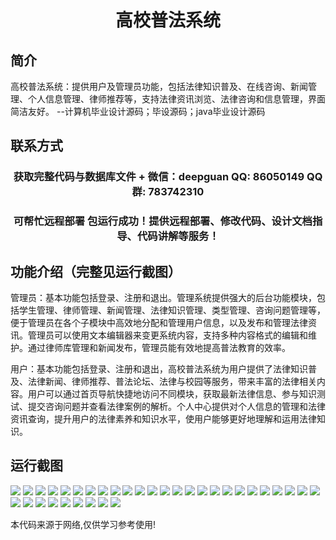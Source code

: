 <p><h1 align="center">高校普法系统</h1></p>

## 简介
高校普法系统：提供用户及管理员功能，包括法律知识普及、在线咨询、新闻管理、个人信息管理、律师推荐等，支持法律资讯浏览、法律咨询和信息管理，界面简洁友好。    --计算机毕业设计源码；毕设源码；java毕业设计源码


## 联系方式
<p><h3 align="center">获取完整代码与数据库文件 + 微信：deepguan QQ: 86050149 QQ群: 783742310</h3></p>
<p><h3 align="center">可帮忙远程部署 包运行成功！提供远程部署、修改代码、设计文档指导、代码讲解等服务！</h3></p>

## 功能介绍（完整见运行截图）
管理员：基本功能包括登录、注册和退出。管理系统提供强大的后台功能模块，包括学生管理、律师管理、新闻管理、法律知识管理、类型管理、咨询问题管理等，便于管理员在各个子模块中高效地分配和管理用户信息，以及发布和管理法律资讯。管理员可以使用文本编辑器来变更系统内容，支持多种内容格式的编辑和维护。通过律师库管理和新闻发布，管理员能有效地提高普法教育的效率。

用户：基本功能包括登录、注册和退出，高校普法系统为用户提供了法律知识普及、法律新闻、律师推荐、普法论坛、法律与校园等服务，带来丰富的法律相关内容。用户可以通过首页导航快捷地访问不同模块，获取最新法律信息、参与知识测试、提交咨询问题并查看法律案例的解析。个人中心提供对个人信息的管理和法律资讯查询，提升用户的法律素养和知识水平，使用户能够更好地理解和运用法律知识。


## 运行截图
![](https://bs-1329754181.cos.ap-shanghai.myqcloud.com/ssm/HigherEducationLegalSystem/img/001.jpg)
![](https://bs-1329754181.cos.ap-shanghai.myqcloud.com/ssm/HigherEducationLegalSystem/img/002.jpg)
![](https://bs-1329754181.cos.ap-shanghai.myqcloud.com/ssm/HigherEducationLegalSystem/img/003.jpg)
![](https://bs-1329754181.cos.ap-shanghai.myqcloud.com/ssm/HigherEducationLegalSystem/img/004.jpg)
![](https://bs-1329754181.cos.ap-shanghai.myqcloud.com/ssm/HigherEducationLegalSystem/img/005.jpg)
![](https://bs-1329754181.cos.ap-shanghai.myqcloud.com/ssm/HigherEducationLegalSystem/img/006.jpg)
![](https://bs-1329754181.cos.ap-shanghai.myqcloud.com/ssm/HigherEducationLegalSystem/img/007.jpg)
![](https://bs-1329754181.cos.ap-shanghai.myqcloud.com/ssm/HigherEducationLegalSystem/img/008.jpg)
![](https://bs-1329754181.cos.ap-shanghai.myqcloud.com/ssm/HigherEducationLegalSystem/img/009.jpg)
![](https://bs-1329754181.cos.ap-shanghai.myqcloud.com/ssm/HigherEducationLegalSystem/img/010.jpg)
![](https://bs-1329754181.cos.ap-shanghai.myqcloud.com/ssm/HigherEducationLegalSystem/img/011.jpg)
![](https://bs-1329754181.cos.ap-shanghai.myqcloud.com/ssm/HigherEducationLegalSystem/img/012.jpg)
![](https://bs-1329754181.cos.ap-shanghai.myqcloud.com/ssm/HigherEducationLegalSystem/img/013.jpg)
![](https://bs-1329754181.cos.ap-shanghai.myqcloud.com/ssm/HigherEducationLegalSystem/img/014.jpg)
![](https://bs-1329754181.cos.ap-shanghai.myqcloud.com/ssm/HigherEducationLegalSystem/img/015.jpg)
![](https://bs-1329754181.cos.ap-shanghai.myqcloud.com/ssm/HigherEducationLegalSystem/img/016.jpg)
![](https://bs-1329754181.cos.ap-shanghai.myqcloud.com/ssm/HigherEducationLegalSystem/img/017.jpg)
![](https://bs-1329754181.cos.ap-shanghai.myqcloud.com/ssm/HigherEducationLegalSystem/img/018.jpg)
![](https://bs-1329754181.cos.ap-shanghai.myqcloud.com/ssm/HigherEducationLegalSystem/img/019.jpg)
![](https://bs-1329754181.cos.ap-shanghai.myqcloud.com/ssm/HigherEducationLegalSystem/img/020.jpg)
![](https://bs-1329754181.cos.ap-shanghai.myqcloud.com/ssm/HigherEducationLegalSystem/img/021.jpg)
![](https://bs-1329754181.cos.ap-shanghai.myqcloud.com/ssm/HigherEducationLegalSystem/img/022.jpg)
![](https://bs-1329754181.cos.ap-shanghai.myqcloud.com/ssm/HigherEducationLegalSystem/img/023.jpg)
![](https://bs-1329754181.cos.ap-shanghai.myqcloud.com/ssm/HigherEducationLegalSystem/img/024.jpg)
![](https://bs-1329754181.cos.ap-shanghai.myqcloud.com/ssm/HigherEducationLegalSystem/img/025.jpg)
![](https://bs-1329754181.cos.ap-shanghai.myqcloud.com/ssm/HigherEducationLegalSystem/img/026.jpg)
![](https://bs-1329754181.cos.ap-shanghai.myqcloud.com/ssm/HigherEducationLegalSystem/img/027.jpg)
![](https://bs-1329754181.cos.ap-shanghai.myqcloud.com/ssm/HigherEducationLegalSystem/img/028.jpg)
![](https://bs-1329754181.cos.ap-shanghai.myqcloud.com/ssm/HigherEducationLegalSystem/img/029.jpg)
![](https://bs-1329754181.cos.ap-shanghai.myqcloud.com/ssm/HigherEducationLegalSystem/img/030.jpg)
![](https://bs-1329754181.cos.ap-shanghai.myqcloud.com/ssm/HigherEducationLegalSystem/img/031.jpg)
![](https://bs-1329754181.cos.ap-shanghai.myqcloud.com/ssm/HigherEducationLegalSystem/img/032.jpg)
![](https://bs-1329754181.cos.ap-shanghai.myqcloud.com/ssm/HigherEducationLegalSystem/img/033.jpg)
![](https://bs-1329754181.cos.ap-shanghai.myqcloud.com/ssm/HigherEducationLegalSystem/img/034.jpg)

<p>本代码来源于网络,仅供学习参考使用!</p>
